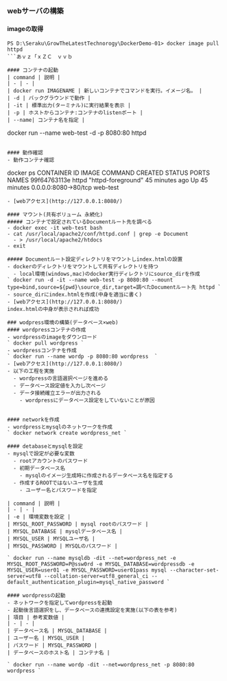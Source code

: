 ### webサーバの構築
#### imageの取得

```
PS D:\Seraku\GrowTheLatestTechnorogy\DockerDemo-01> docker image pull httpd
```あｖｚ「ｘＺＣ　ｖｖｂ

#### コンテナの起動
| command | 説明 |
| - | - |
| docker run IMAGENAME | 新しいコンテナでコマンドを実行。イメージ名。 | 
| -d | バックグラウンドで動作 | 
| -it | 標準出力(ターミナル)に実行結果を表示 |
| -p | ホストからコンテナ:コンテナのlistenポート | 
| --name| コンテナ名を指定 |

```
docker run --name web-test -d -p 8080:80 httpd
```

#### 動作確認
- 動作コンテナ確認
```
docker ps
CONTAINER ID   IMAGE     COMMAND              CREATED          STATUS          PORTS                  NAMES
99f64763113e   httpd     "httpd-foreground"   45 minutes ago   Up 45 minutes   0.0.0.0:8080->80/tcp   web-test
```
- [webアクセス](http://127.0.0.1:8080/)

#### マウント(共有ボリューム 永続化)
##### コンテナで設定されているDocumentルート先を調べる
- docker exec -it web-test bash
- cat /usr/local/apache2/conf/httpd.conf | grep -e Document
  - > /usr/local/apache2/htdocs
- exit

##### Documentルート設定ディレクトリをマウントしindex.htmlの設置
- dockerのディレクトリをマウントして共有ディレクトリを持つ
  - local環境(windows,mac)のdocker実行ディレクトリにsource_dirを作成
` docker run -d -it --name web-test -p 8080:80 --mount type=bind,source=${pwd}\source_dir,target=調べたDocumentルート先 httpd `
- source_dirにindex.htmlを作成(中身を適当に書く)
- [webアクセス](http://127.0.0.1:8080/)
index.htmlの中身が表示されれば成功

### wodpress環境の構築(データベース×web)
#### wordpressコンテナの作成
- wordpressのimageをダウンロード
` docker pull wordpress `
- wordpressコンテナを作成
` docker run --name wordp -p 8080:80 wordpress  `
- [webアクセス](http://127.0.0.1:8080/)
- 以下の工程を実施
  - wordpressの言語選択ページを進める
  - データベース設定値を入力し次ページ
  - データ接続確立エラーが出力される
    - wordpressにデータベース設定をしていないことが原因


#### networkを作成
- wordpressとmysqlのネットワークを作成
` docker network create wordpress_net `

#### detabaseとmysqlを設定
- mysqlで設定が必要な変数
  - rootアカウントのパスワード
  - 初期データベース名
    - mysqlのイメージ生成時に作成されるデータベース名を指定する
  - 作成するROOTではないユーザを生成
    - ユーザー名とパスワードを指定

| command | 説明 |
| - | - |
| -e | 環境変数を設定 |
| MYSQL_ROOT_PASSWORD | mysql rootのパスワード |
| MYSQL_DATABASE | mysqlデータベース名 |
| MYSQL_USER | MYSQLユーザ名 | 
| MYSQL_PASSWORD | MYSQLのパスワード |

` docker run --name mysqldb -dit --net=wordpress_net -e MYSQL_ROOT_PASSWORD=P@ssw0rd -e MYSQL_DATABASE=wordpressdb -e MYSQL_USER=user01 -e MYSQL_PASSWORD=user01pass mysql --character-set-server=utf8 --collation-server=utf8_general_ci --default_authentication_plugin=mysql_native_password `

#### wordpressの起動
- ネットワークを指定してwordpressを起動
- 起動後言語選択をし、データベースの連携設定を実施(以下の表を参考)
| 項目 | 参考変数値 |
| - | - |
| データベース名 | MYSQL_DATABASE | 
| ユーザー名 | MYSQL_USER | 
| パスワード | MYSQL_PASSWORD | 
| データベースのホスト名 | コンテナ名 |

` docker run --name wordp -dit --net=wordpress_net -p 8080:80 wordpress `


